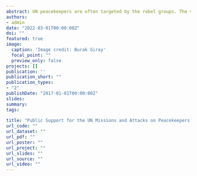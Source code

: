 ```yaml
---
abstract: UN peacekeepers are often targeted by the rebel groups. The violence they experience hinders the functionality of peacekeeping operations, constituting a major problem to the UN. Under what conditions are peacekeepers attacked? How does the local support for UN peacekeeping operations affect the violence against peacekeepers. Using an original data set that includes local trust sentiments towards MONUSCO's peacekeepers in the Democratic Republic of the Congo, this study finds that peacekeepers are attacked more often when they lack local support. In the absence of local support, peacekeepers become vulnerable as they no longer gather intelligence about rebel activities from the locals and the increased distrust for peacekeepers gives propagandist benefits to rebel groups. That's why local groups' perceptions for peacekeepers are found to be instrumental on the violence committed by rebel groups against peacekeepers. The study suggests the UN that it needs to employ strategies in peacekeeping operations that would legitimize the presence of peacekeepers and cultivate more strengthened civil-military relations.
authors:
- admin 
date: "2022-03-01T00:00:00Z" 
doi: ""
featured: true
image:
  caption: 'Image credit: Burak Giray'
  focal_point: ""
  preview_only: false
projects: []
publication: ''
publication_short: ""
publication_types:  
- "2"
publishDate: "2017-01-01T00:00:00Z"
slides: 
summary: 
tags:
 
title: "Public Support for the UN Missions and Attacks on Peacekeepers: Evidence from the Democratic Republic of the Congo"
url_code: "" 
url_dataset: "" 
url_pdf: ""
url_poster: ""
url_project: ""
url_slides: ""
url_source: ""
url_video: ""
---
```


 

